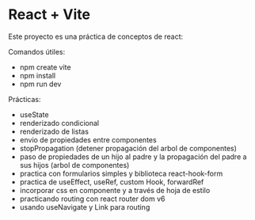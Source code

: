 # React + Vite

Este proyecto es una práctica de conceptos de react:

Comandos útiles:
- npm create vite
- npm install
- npm run dev

Prácticas:
- useState
- renderizado condicional
- renderizado de listas
- envio de propiedades entre componentes
- stopPropagation (detener propagación del arbol de componentes)
- paso de propiedades de un hijo al padre y la propagación del padre a sus hijos (arbol de componentes)
- practica con formularios simples y biblioteca react-hook-form
- practica de useEffect, useRef, custom Hook, forwardRef
- incorporar css en componente y a través de hoja de estilo
- practicando routing con react router dom v6
- usando useNavigate y Link para routing